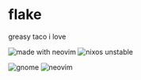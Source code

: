 # flake

greasy taco i love

![made with neovim](https://img.shields.io/static/v1?label=made%20with&message=neovim&color=00b952&style=flat-square&logo=neovim)
![nixos unstable](https://img.shields.io/static/v1?label=NixOS&message=unstable&color=5277c3&style=flat-square&logo=nixos)

![gnome](https://user-images.githubusercontent.com/48872998/223897323-87f8d547-511b-48c3-a2e1-8ff22ac361e9.png)
![neovim](https://user-images.githubusercontent.com/48872998/223897693-88eb0416-9ebc-45b6-837a-b28ada94336f.png)
